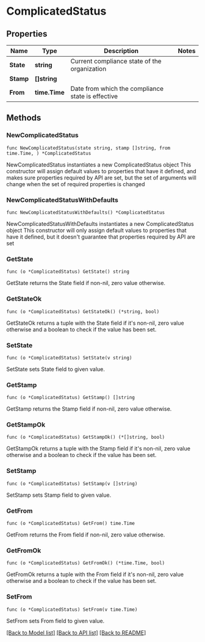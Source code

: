# ComplicatedStatus

## Properties

Name | Type | Description | Notes
------------ | ------------- | ------------- | -------------
**State** | **string** | Current compliance state of the organization | 
**Stamp** | **[]string** |  | 
**From** | **time.Time** | Date from which the compliance state is effective | 

## Methods

### NewComplicatedStatus

`func NewComplicatedStatus(state string, stamp []string, from time.Time, ) *ComplicatedStatus`

NewComplicatedStatus instantiates a new ComplicatedStatus object
This constructor will assign default values to properties that have it defined,
and makes sure properties required by API are set, but the set of arguments
will change when the set of required properties is changed

### NewComplicatedStatusWithDefaults

`func NewComplicatedStatusWithDefaults() *ComplicatedStatus`

NewComplicatedStatusWithDefaults instantiates a new ComplicatedStatus object
This constructor will only assign default values to properties that have it defined,
but it doesn't guarantee that properties required by API are set

### GetState

`func (o *ComplicatedStatus) GetState() string`

GetState returns the State field if non-nil, zero value otherwise.

### GetStateOk

`func (o *ComplicatedStatus) GetStateOk() (*string, bool)`

GetStateOk returns a tuple with the State field if it's non-nil, zero value otherwise
and a boolean to check if the value has been set.

### SetState

`func (o *ComplicatedStatus) SetState(v string)`

SetState sets State field to given value.


### GetStamp

`func (o *ComplicatedStatus) GetStamp() []string`

GetStamp returns the Stamp field if non-nil, zero value otherwise.

### GetStampOk

`func (o *ComplicatedStatus) GetStampOk() (*[]string, bool)`

GetStampOk returns a tuple with the Stamp field if it's non-nil, zero value otherwise
and a boolean to check if the value has been set.

### SetStamp

`func (o *ComplicatedStatus) SetStamp(v []string)`

SetStamp sets Stamp field to given value.


### GetFrom

`func (o *ComplicatedStatus) GetFrom() time.Time`

GetFrom returns the From field if non-nil, zero value otherwise.

### GetFromOk

`func (o *ComplicatedStatus) GetFromOk() (*time.Time, bool)`

GetFromOk returns a tuple with the From field if it's non-nil, zero value otherwise
and a boolean to check if the value has been set.

### SetFrom

`func (o *ComplicatedStatus) SetFrom(v time.Time)`

SetFrom sets From field to given value.



[[Back to Model list]](../README.md#documentation-for-models) [[Back to API list]](../README.md#documentation-for-api-endpoints) [[Back to README]](../README.md)


